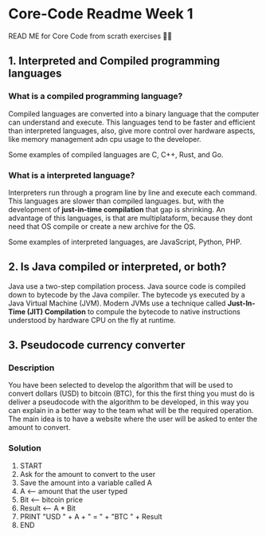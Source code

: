 # Core-Code Readme Week 1
READ ME for Core Code from scrath exercises ✌🏻

## 1. Interpreted and Compiled programming languages 
### What is a compiled programming language?
Compiled languages are converted into a binary language that the computer can understand and execute. This languages tend to be faster and efficient than interpreted languages, also, give more control over hardware aspects, like memory management adn cpu usage to the developer.

Some examples of compiled languages are C, C++, Rust, and Go.

### What is a interpreted language?
Interpreters run through a program line by line and execute each command. This languages are slower than compiled languages. but, with the development of **just-in-time compilation** that gap is shrinking. An advantage of this languages, is that are multiplataform, because they dont need that OS compile or create a new archive for the OS.

Some examples of interpreted languages, are JavaScript, Python, PHP.

## 2. Is Java compiled or interpreted, or both?
Java use a two-step compilation process. Java source code is compiled down to bytecode by the Java compiler. The bytecode ys executed by a Java Virtual Machine (JVM). Modern JVMs use a technique called **Just-In-Time (JIT) Compilation** to compule the bytecode to native instructions understood by hardware CPU on the fly at runtime.

## 3. Pseudocode currency converter 
### Description
You have been selected to develop the algorithm that will be used to convert dollars (USD) to bitcoin (BTC), for this the first thing you must do is deliver a pseudocode with the algorithm to be developed, in this way you can explain in a better way to the team what will be the required operation. The main idea is to have a website where the user will be asked to enter the amount to convert.

### Solution
1. START
2. Ask for the amount to convert to the user
3. Save the amount into a variable called A
4. A <-- amount that the user typed
5. Bit <-- bitcoin price
6. Result <-- A * Bit
7. PRINT "USD " + A + " = " + "BTC " + Result  
8. END
